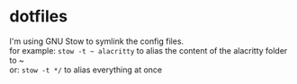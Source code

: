 # dotfiles

I'm using GNU Stow to symlink the config files.\
for example: `stow -t ~ alacritty` to alias the content of the alacritty folder to ~\
or: `stow -t */` to alias everything at once




